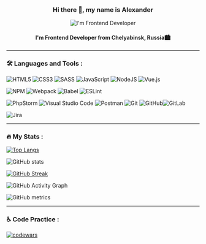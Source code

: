 <div id="container" align="center">

### Hi there 👋, my name is Alexander
![I'm Frontend Developer](https://media.giphy.com/media/qgQUggAC3Pfv687qPC/giphy.gif)
#### I'm Frontend Developer from Chelyabinsk, Russia🏙️

</div>

---
### :hammer_and_wrench: Languages and Tools :
![HTML5](https://img.shields.io/badge/html5-%23E34F26.svg?style=for-the-badge&logo=html5&logoColor=white) ![CSS3](https://img.shields.io/badge/css3-%231572B6.svg?style=for-the-badge&logo=css3&logoColor=white) 	![SASS](https://img.shields.io/badge/SASS-hotpink.svg?style=for-the-badge&logo=SASS&logoColor=white) ![JavaScript](https://img.shields.io/badge/javascript-%23323330.svg?style=for-the-badge&logo=javascript&logoColor=%23F7DF1E) ![NodeJS](https://img.shields.io/badge/node.js-6DA55F?style=for-the-badge&logo=node.js&logoColor=white) ![Vue.js](https://img.shields.io/badge/vuejs-%2335495e.svg?style=for-the-badge&logo=vuedotjs&logoColor=%234FC08D) 

![NPM](https://img.shields.io/badge/NPM-%23000000.svg?style=for-the-badge&logo=npm&logoColor=white) ![Webpack](https://img.shields.io/badge/webpack-%238DD6F9.svg?style=for-the-badge&logo=webpack&logoColor=black)	![Babel](https://img.shields.io/badge/Babel-F9DC3e?style=for-the-badge&logo=babel&logoColor=black) ![ESLint](https://img.shields.io/badge/ESLint-4B3263?style=for-the-badge&logo=eslint&logoColor=white)

![PhpStorm](https://img.shields.io/badge/phpstorm-143?style=for-the-badge&logo=phpstorm&logoColor=black&color=black&labelColor=darkorchid) ![Visual Studio Code](https://img.shields.io/badge/Visual%20Studio%20Code-0078d7.svg?style=for-the-badge&logo=visual-studio-code&logoColor=white) ![Postman](https://img.shields.io/badge/Postman-FF6C37?style=for-the-badge&logo=postman&logoColor=white) ![Git](https://img.shields.io/badge/git-%23F05033.svg?style=for-the-badge&logo=git&logoColor=white) ![GitHub](https://img.shields.io/badge/github-%23121011.svg?style=for-the-badge&logo=github&logoColor=white)![GitLab](https://img.shields.io/badge/gitlab-%23181717.svg?style=for-the-badge&logo=gitlab&logoColor=white)

![Jira](https://img.shields.io/badge/jira-%230A0FFF.svg?style=for-the-badge&logo=jira&logoColor=white)

---
### :fire: My Stats :

[![Top Langs](https://github-readme-stats.vercel.app/api/top-langs/?username=VarleyElectra&theme=tokyonight)](https://github.com/anuraghazra/github-readme-stats) 

![GitHub stats](https://github-readme-stats.vercel.app/api?username=VarleyElectra&show_icons=true&count_private=true&theme=tokyonight)

[![GitHub Streak](https://streak-stats.demolab.com?user=VarleyElectra&theme=tokyonight&hide_border=true&border_radius=5&date_format=j%20M%5B%20Y%5D)](https://git.io/streak-stats)

![GitHub Activity Graph](https://activity-graph.herokuapp.com/graph?username=VarleyElectra&theme=tokyo-night) 

![GitHub metrics](https://metrics.lecoq.io/VarleyElectra)  

---
### :wheelchair: Code Practice :
[![codewars](https://www.codewars.com/users/VarleyElectra/badges/large)](https://www.codewars.com/users/VarleyElectra)
